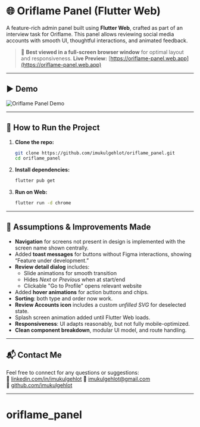 
# 🌐 Oriflame Panel (Flutter Web)

A feature-rich admin panel built using **Flutter Web**, crafted as part of an interview task for Oriflame. This panel allows reviewing social media accounts with smooth UI, thoughtful interactions, and animated feedback.

> 📢 **Best viewed in a full-screen browser window** for optimal layout and responsiveness.
> **Live Preview:** [https://oriflame-panel.web.app](https://oriflame-panel.web.app)

---

## ▶️ Demo
![Oriflame Panel Demo](docs/demo.gif)

---

## 🚀 How to Run the Project

1. **Clone the repo:**
   ```bash
   git clone https://github.com/imukulgehlot/oriflame_panel.git
   cd oriflame_panel
   ```

2. **Install dependencies:**
   ```bash
   flutter pub get
   ```

3. **Run on Web:**
   ```bash
   flutter run -d chrome
   ```

---

## 🔧 Assumptions & Improvements Made

- **Navigation** for screens not present in design is implemented with the screen name shown centrally.
- Added **toast messages** for buttons without Figma interactions, showing “Feature under development.”
- **Review detail dialog** includes:
  - Slide animations for smooth transition
  - Hides *Next* or *Previous* when at start/end
  - Clickable "Go to Profile" opens relevant website
- Added **hover animations** for action buttons and chips.
- **Sorting**: both type and order now work.
- **Review Accounts icon** includes a custom *unfilled SVG* for deselected state.
- Splash screen animation added until Flutter Web loads.
- **Responsiveness**: UI adapts reasonably, but not fully mobile-optimized.
- **Clean component breakdown**, modular UI model, and route handling.

---

## 📬 Contact Me

Feel free to connect for any questions or suggestions:  
💼 [linkedin.com/in/imukulgehlot](https://www.linkedin.com/in/imukulgehlot)
📧 [imukulgehlot@gmail.com](mailto:imukulgehlot@gmail.com)  
🐙 [github.com/imukulgehlot](https://github.com/imukulgehlot)

---
# oriflame_panel
